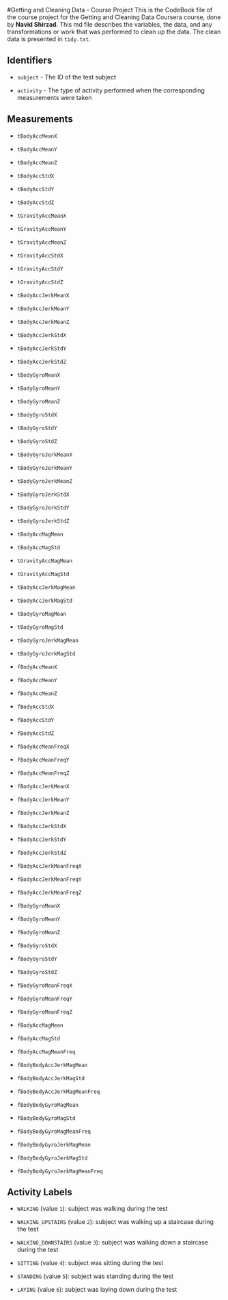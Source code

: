 #Getting and Cleaning Data - Course Project
This is the CodeBook file of the course project for the Getting and Cleaning Data Coursera course, done by **Navid Shirzad**. 
This md file describes the variables, the data, and any transformations or work that was performed to clean up the data. The clean data is presented in `tidy.txt`.

## Identifiers
 

* `subject` - The ID of the test subject

* `activity` - The type of activity performed when the corresponding measurements were taken


## Measurements 


* `tBodyAccMeanX`

* `tBodyAccMeanY`

* `tBodyAccMeanZ`

* `tBodyAccStdX`

* `tBodyAccStdY`

* `tBodyAccStdZ`

* `tGravityAccMeanX`

* `tGravityAccMeanY`

* `tGravityAccMeanZ`

* `tGravityAccStdX`

* `tGravityAccStdY`

* `tGravityAccStdZ`

* `tBodyAccJerkMeanX`

* `tBodyAccJerkMeanY`

* `tBodyAccJerkMeanZ`

* `tBodyAccJerkStdX`

* `tBodyAccJerkStdY`

* `tBodyAccJerkStdZ`

* `tBodyGyroMeanX`

* `tBodyGyroMeanY`

* `tBodyGyroMeanZ`

* `tBodyGyroStdX`

* `tBodyGyroStdY`

* `tBodyGyroStdZ`

* `tBodyGyroJerkMeanX`

* `tBodyGyroJerkMeanY`

* `tBodyGyroJerkMeanZ`

* `tBodyGyroJerkStdX`

* `tBodyGyroJerkStdY`

* `tBodyGyroJerkStdZ`

* `tBodyAccMagMean`

* `tBodyAccMagStd`

* `tGravityAccMagMean`

* `tGravityAccMagStd`

* `tBodyAccJerkMagMean`

* `tBodyAccJerkMagStd`

* `tBodyGyroMagMean`

* `tBodyGyroMagStd`

* `tBodyGyroJerkMagMean`

* `tBodyGyroJerkMagStd`

* `fBodyAccMeanX`

* `fBodyAccMeanY`

* `fBodyAccMeanZ`

* `fBodyAccStdX`

* `fBodyAccStdY`

* `fBodyAccStdZ`

* `fBodyAccMeanFreqX`

* `fBodyAccMeanFreqY`

* `fBodyAccMeanFreqZ`

* `fBodyAccJerkMeanX`

* `fBodyAccJerkMeanY`

* `fBodyAccJerkMeanZ`

* `fBodyAccJerkStdX`

* `fBodyAccJerkStdY`

* `fBodyAccJerkStdZ`

* `fBodyAccJerkMeanFreqX`

* `fBodyAccJerkMeanFreqY`

* `fBodyAccJerkMeanFreqZ`

* `fBodyGyroMeanX`

* `fBodyGyroMeanY`

* `fBodyGyroMeanZ`

* `fBodyGyroStdX`

* `fBodyGyroStdY`

* `fBodyGyroStdZ`

* `fBodyGyroMeanFreqX`

* `fBodyGyroMeanFreqY`

* `fBodyGyroMeanFreqZ`

* `fBodyAccMagMean`

* `fBodyAccMagStd`

* `fBodyAccMagMeanFreq`

* `fBodyBodyAccJerkMagMean`

* `fBodyBodyAccJerkMagStd`

* `fBodyBodyAccJerkMagMeanFreq`

* `fBodyBodyGyroMagMean`

* `fBodyBodyGyroMagStd`

* `fBodyBodyGyroMagMeanFreq`

* `fBodyBodyGyroJerkMagMean`

* `fBodyBodyGyroJerkMagStd`

* `fBodyBodyGyroJerkMagMeanFreq`


## Activity Labels


* `WALKING` (value `1`): subject was walking during the test

* `WALKING_UPSTAIRS` (value `2`): subject was walking up a staircase during the test

* `WALKING_DOWNSTAIRS` (value `3`): subject was walking down a staircase during the test

* `SITTING` (value `4`): subject was sitting during the test

* `STANDING` (value `5`): subject was standing during the test

* `LAYING` (value `6`): subject was laying down during the test




